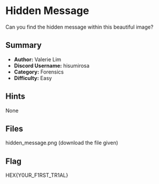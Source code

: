 # Hidden Message
Can you find the hidden message within this beautiful image?

## Summary
 - **Author:** Valerie Lim
 - **Discord Username:** hisumirosa
 - **Category:** Forensics
 - **Difficulty:** Easy

## Hints
None

## Files
hidden_message.png (download the file given)

## Flag
HEX{Y0UR_F1RST_TR1AL}
